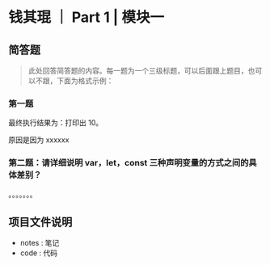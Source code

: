 # 钱其琨 ｜ Part 1 | 模块一

## 简答题

> 此处回答简答题的内容。每一题为一个三级标题，可以后面跟上题目，也可以不跟，下面为格式示例：

### 第一题

最终执行结果为：打印出 10。

原因是因为 xxxxxx

### 第二题：请详细说明 var，let，const 三种声明变量的方式之间的具体差别？

。。。。。。。

## 项目文件说明

- notes : 笔记
- code : 代码
